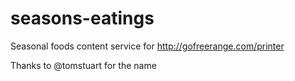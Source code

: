 seasons-eatings
===============

Seasonal foods content service for http://gofreerange.com/printer

Thanks to @tomstuart for the name